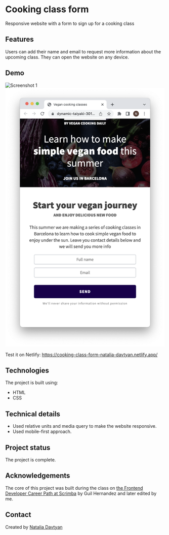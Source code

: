 # Cooking class form

Responsive website with a form to sign up for a cooking class

## Features
Users can add their name and email to request more information about the upcoming class. They can open the website on any device.

## Demo
![Screenshot 1](images/screenshot-1.png)
![Screenshot 2](images/screenshot-2.png)

Test it on Netlify: https://cooking-class-form-natalia-davtyan.netlify.app/

## Technologies
The project is built using:
* HTML
* CSS

## Technical details
* Used relative units and media query to make the website responsive.
* Used mobile-first approach.

## Project status
The project is complete.

## Acknowledgements
The core of this project was built during the class on [the Frontend Developer Career Path at Scrimba](https://scrimba.com/learn/frontend) by Guil Hernandez and later edited by me.

## Contact
Created by [Natalia Davtyan](https://github.com/nataliadavtyan)
